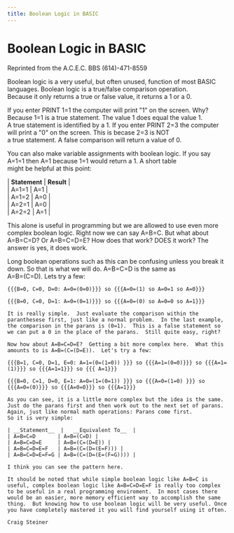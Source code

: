 ```yaml
---
title: Boolean Logic in BASIC
---
```

  
  
# Boolean Logic in BASIC  
  
Reprinted from the A.C.E.C. BBS (614)-471-8559  
  
  
Boolean logic is a very useful, but often unused, function of most BASIC languages.  Boolean logic is a true/false comparison operation.  
Because it only returns a true or false value, it returns a 1 or a 0.  
  
If you enter PRINT 1=1 the computer will print "1" on the screen.  Why? Because 1=1 is a true statement. The value 1 does equal the value 1.  
A true statement is identified by a 1.  If you enter PRINT 2=3 the computer will print a "0" on the screen.  This is becase 2=3 is NOT  
a true statement.  A false comparison will return a value of 0.  
  
You can also make variable assignments with boolean logic. If you say A=1=1 then A=1 because 1=1 would return a 1.  A short table  
might be helpful at this point:  
  
| __Statement__ | __Result__ |  
| A=1=1   |   A=1 |  
| A=1=2   |   A=0 |  
| A=2=1   |   A=0 |  
| A=2=2   |   A=1 |  
  
This alone is useful in programming but we are allowed to use even more complex boolean logic.  Right now we can say A=B=C.  But what about  
A=B=C=D?  Or A=B=C=D=E?  How does that work?  DOES it work?  The answer is yes, it does work.  
  
Long boolean operations such as this can be confusing unless you break it down.  So that is what we will do.  A=B=C=D is the same as  
A=B=(C=D).  Lets try a few:  
  
```
{{{B=0, C=0, D=0: A=0=(0=0)}}} so {{{A=0=(1) so A=0=1 so A=0}}}

{{{B=0, C=0, D=1: A=0=(0=1)}}} so {{{A=0=(0) so A=0=0 so A=1}}}

It is really simple.  Just evaluate the comparison within the paranthesese first, just like a normal problem.  In the last example, the comparison in the parans is (0=1).  This is a false statement so we can put a 0 in the place of the parans.  Still quite easy, right?

Now how about A=B=C=D=E?  Getting a bit more complex here.  What this amounts to is A=B=(C=(D=E)).  Let's try a few:

{{{B=1, C=0, D=1, E=0: A=1=(0=(1=0)) }}} so {{{A=1=(0=0)}}} so {{{A=1=(1)}}} so {{{A=1=1}}} so {{{ A=1}}}

{{{B=0, C=1, D=0, E=1: A=0=(1=(0=1)) }}} so {{{A=0=(1=0) }}} so {{{A=0=(0)}}} so {{{A=0=0}}} so {{{A=1}}}

As you can see, it is a little more complex but the idea is the same. Just do the parans first and then work out to the next set of parans.
Again, just like normal math operations: Parans come first.
So it is very simple:

| __Statement__  |   __Equivalent To__  |
| A=B=C=D       | A=B=(C=D) |
| A=B=C=D=E     | A=B=(C=(D=E)) |
| A=B=C=D=E=F   | A=B=(C=(D=(E=F))) |
| A=B=C=D=E=F=G | A=B=(C=(D=(E=(F=G)))) |

I think you can see the pattern here.

It should be noted that while simple boolean logic like A=B=C is useful, complex boolean logic like A=B=C=D=E=F is really too complex to be useful in a real programming enviroment.  In most cases there would be an easier, more memory efficient way to accomplish the same thing.  But knowing how to use boolean logic will be very useful. Once you have completely mastered it you will find yourself using it often.

Craig Steiner

```
